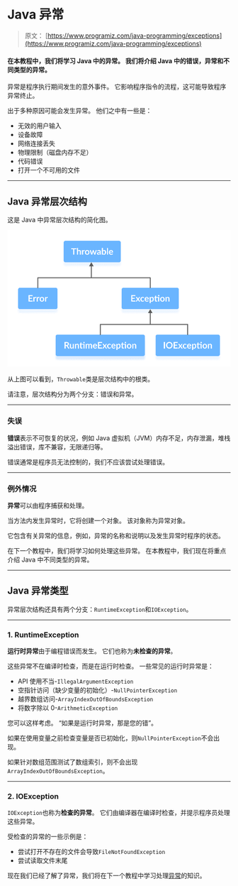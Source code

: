 # Java 异常

> 原文： [https://www.programiz.com/java-programming/exceptions](https://www.programiz.com/java-programming/exceptions)

#### 在本教程中，我们将学习 Java 中的异常。 我们将介绍 Java 中的错误，异常和不同类型的异常。

异常是程序执行期间发生的意外事件。 它影响程序指令的流程，这可能导致程序异常终止。

出于多种原因可能会发生异常。 他们之中有一些是：

*   无效的用户输入
*   设备故障
*   网络连接丢失
*   物理限制（磁盘内存不足）
*   代码错误
*   打开一个不可用的文件

* * *

## Java 异常层次结构

这是 Java 中异常层次结构的简化图。

![Exception Hierarchy in Java](img/68b22cfa9460f2f3c3af845c963e3e0b.png "Exception Hierarchy in Java")

从上图可以看到，`Throwable`类是层次结构中的根类。

请注意，层次结构分为两个分支：错误和异常。

* * *

### 失误

**错误**表示不可恢复的状况，例如 Java 虚拟机（JVM）内存不足，内存泄漏，堆栈溢出错误，库不兼容，无限递归等。

错误通常是程序员无法控制的，我们不应该尝试处理错误。

* * *

### 例外情况

**异常**可以由程序捕获和处理。

当方法内发生异常时，它将创建一个对象。 该对象称为异常对象。

它包含有关异常的信息，例如，异常的名称和说明以及发生异常时程序的状态。

在下一个教程中，我们将学习如何处理这些异常。 在本教程中，我们现在将重点介绍 Java 中不同类型的异常。

* * *

## Java 异常类型

异常层次结构还具有两个分支：`RuntimeException`和`IOException`。

* * *

### 1\. RuntimeException

**运行时异常**由于编程错误而发生。 它们也称为**未检查的异常**。

这些异常不在编译时检查，而是在运行时检查。 一些常见的运行时异常是：

*   API 使用不当-`IllegalArgumentException`
*   空指针访问（缺少变量的初始化）-`NullPointerException`
*   越界数组访问-`ArrayIndexOutOfBoundsException`
*   将数字除以 0-`ArithmeticException`

您可以这样考虑。 “如果是运行时异常，那是您的错”。

如果在使用变量之前检查变量是否已初始化，则`NullPointerException`不会出现。

如果针对数组范围测试了数组索引，则不会出现`ArrayIndexOutOfBoundsException`。

* * *

### 2\. IOException

`IOException`也称为**检查的异常**。 它们由编译器在编译时检查，并提示程序员处理这些异常。

受检查的异常的一些示例是：

*   尝试打开不存在的文件会导致`FileNotFoundException`
*   尝试读取文件末尾

现在我们已经了解了异常，我们将在下一个教程中学习处理[异常](/java-programming/exception-handling "Java exception handling")的知识。